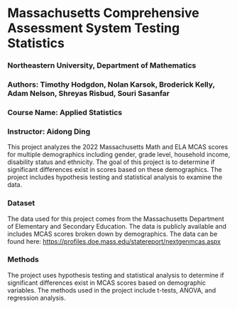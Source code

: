 **<h1>Massachusetts Comprehensive Assessment System Testing Statistics</h1>**

**<h3>Northeastern University, Department of Mathematics</h3>**
**<h3>Authors: Timothy Hodgdon, Nolan Karsok, Broderick Kelly, Adam Nelson, Shreyas Risbud, Souri Sasanfar</h3>**
**<h3>Course Name: Applied Statistics</h3>**
**<h3>Instructor: Aidong Ding</h3>**

This project analyzes the 2022 Massachusetts Math and ELA MCAS scores for multiple demographics including gender, grade level, household income, disability status and ethnicity. The goal of this project is to determine if significant differences exist in scores based on these demographics. The project includes hypothesis testing and statistical analysis to examine the data.

**<h3>Dataset</h3>**
The data used for this project comes from the Massachusetts Department of Elementary and Secondary Education. The data is publicly available and includes MCAS scores broken down by demographics. The data can be found here: https://profiles.doe.mass.edu/statereport/nextgenmcas.aspx

**<h3>Methods</h3>**
The project uses hypothesis testing and statistical analysis to determine if significant differences exist in MCAS scores based on demographic variables. The methods used in the project include t-tests, ANOVA, and regression analysis.
